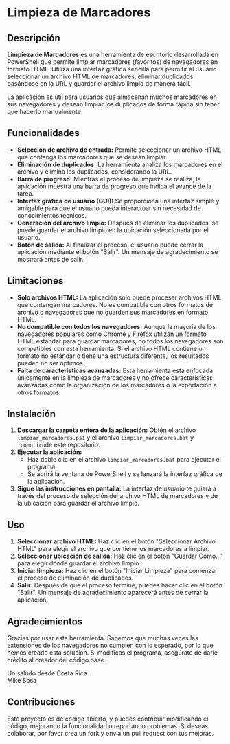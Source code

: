 # Limpieza de Marcadores

## Descripción

**Limpieza de Marcadores** es una herramienta de escritorio desarrollada en PowerShell que permite limpiar marcadores (favoritos) de navegadores en formato HTML. Utiliza una interfaz gráfica sencilla para permitir al usuario seleccionar un archivo HTML de marcadores, eliminar duplicados basándose en la URL y guardar el archivo limpio de manera fácil.

La aplicación es útil para usuarios que almacenan muchos marcadores en sus navegadores y desean limpiar los duplicados de forma rápida sin tener que hacerlo manualmente.

## Funcionalidades

- **Selección de archivo de entrada:** Permite seleccionar un archivo HTML que contenga los marcadores que se desean limpiar.
- **Eliminación de duplicados:** La herramienta analiza los marcadores en el archivo y elimina los duplicados, considerando la URL.
- **Barra de progreso:** Mientras el proceso de limpieza se realiza, la aplicación muestra una barra de progreso que indica el avance de la tarea.
- **Interfaz gráfica de usuario (GUI):** Se proporciona una interfaz simple y amigable para que el usuario pueda interactuar sin necesidad de conocimientos técnicos.
- **Generación del archivo limpio:** Después de eliminar los duplicados, se puede guardar el archivo limpio en la ubicación seleccionada por el usuario.
- **Botón de salida:** Al finalizar el proceso, el usuario puede cerrar la aplicación mediante el botón "Salir". Un mensaje de agradecimiento se mostrará antes de salir.

## Limitaciones

- **Solo archivos HTML:** La aplicación solo puede procesar archivos HTML que contengan marcadores. No es compatible con otros formatos de archivo o navegadores que no guarden sus marcadores en formato HTML.
- **No compatible con todos los navegadores:** Aunque la mayoría de los navegadores populares como Chrome y Firefox utilizan un formato HTML estándar para guardar marcadores, no todos los navegadores son compatibles con esta herramienta. Si el archivo HTML contiene un formato no estándar o tiene una estructura diferente, los resultados pueden no ser óptimos.
- **Falta de características avanzadas:** Esta herramienta está enfocada únicamente en la limpieza de marcadores y no ofrece características avanzadas como la organización de los marcadores o la exportación a otros formatos.

## Instalación

1. **Descargar la carpeta entera de la aplicación:** Obtén el archivo `limpiar_marcadores.ps1` y el archivo `limpiar_marcadores.bat` y `icono.ico`de este repositorio.
2. **Ejecutar la aplicación:**
   - Haz doble clic en el archivo `limpiar_marcadores.bat` para ejecutar el programa.
   - Se abrirá la ventana de PowerShell y se lanzará la interfaz gráfica de la aplicación.
3. **Sigue las instrucciones en pantalla:** La interfaz de usuario te guiará a través del proceso de selección del archivo HTML de marcadores y de la ubicación para guardar el archivo limpio.

## Uso

1. **Seleccionar archivo HTML:** Haz clic en el botón "Seleccionar Archivo HTML" para elegir el archivo que contiene los marcadores a limpiar.
2. **Seleccionar ubicación de salida:** Haz clic en el botón "Guardar Como..." para elegir dónde guardar el archivo limpio.
3. **Iniciar limpieza:** Haz clic en el botón "Iniciar Limpieza" para comenzar el proceso de eliminación de duplicados.
4. **Salir:** Después de que el proceso termine, puedes hacer clic en el botón "Salir". Un mensaje de agradecimiento aparecerá antes de cerrar la aplicación.

## Agradecimientos

Gracias por usar esta herramienta. Sabemos que muchas veces las extensiones de los navegadores no cumplen con lo esperado, por lo que hemos creado esta solución. Si modificas el programa, asegúrate de darle crédito al creador del código base.

Un saludo desde Costa Rica.  
Mike Sosa

## Contribuciones

Este proyecto es de código abierto, y puedes contribuir modificando el código, mejorando la funcionalidad o reportando problemas. Si deseas colaborar, por favor crea un fork y envía un pull request con tus mejoras.
